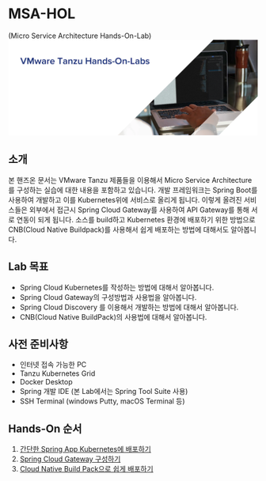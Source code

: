 # MSA-HOL
 (Micro Service Architecture Hands-On-Lab)
 ![](images/tanzu_hol_header_logo.png)

 ## 소개
본 핸즈온 문서는 VMware Tanzu 제품들을 이용해서 Micro Service Architecture를 구성하는 실습에 대한 내용을 포함하고 있습니다.
개발 프레임워크는 Spring Boot를 사용하여 개발하고 이를 Kubernetes위에 서비스로 올리게 됩니다. 이렇게 올려진 서비스들은 외부에서 접근시 Spring Cloud Gateway를 사용하여 API Gateway를 통해 서로 연동이 되게 됩니다. 소스를 build하고 Kubernetes 환경에 배포하기 위한 방법으로 CNB(Cloud Native Buildpack)를 사용해서 쉽게 배포하는 방법에 대해서도 알아봅니다.


## Lab 목표
* Spring Cloud Kubernetes를 작성하는 방법에 대해서 알아봅니다.
* Spring Cloud Gateway의 구성방법과 사용법을 알아봅니다.
* Spring Cloud Discovery 를 이용해서 개발하는 방법에 대해서 알아봅니다.
* CNB(Cloud Native BuildPack)의 사용법에 대해서 알아봅니다.

## 사전 준비사항
* 인터넷 접속 가능한 PC
* Tanzu Kubernetes Grid
* Docker Desktop
* Spring 개발 IDE (본 Lab에서는 Spring Tool Suite 사용)
* SSH Terminal (windows Putty, macOS Terminal 등)

## Hands-On 순서

1. [간단한 Spring App Kubernetes에 배포하기](./spring_deploy_k8s.md)
1. [Spring Cloud Gateway 구성하기](./scg_config.md)
1. [Cloud Native Build Pack으로 쉽게 배포하기](./cnb.md)
